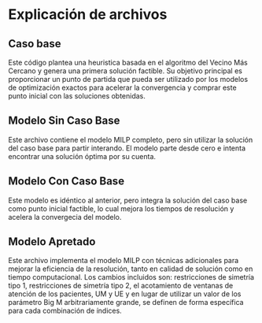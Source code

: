 # Explicación de archivos
## Caso base
Este código plantea una heuristica basada en el algoritmo del Vecino Más Cercano y genera una primera solución factible. Su objetivo principal es proporcionar un punto de partida que pueda ser utilizado por los modelos de optimización exactos para acelerar la convergencia y comprar este punto inicial con las soluciones obtenidas.

## Modelo Sin Caso Base
Este archivo contiene el modelo MILP completo, pero sin utilizar la solución del caso base para partir interando. El modelo parte desde cero e intenta encontrar una solución óptima por su cuenta.

## Modelo Con Caso Base
Este modelo es idéntico al anterior, pero integra la solución del caso base como punto inicial factible, lo cual mejora los tiempos de resolución y acelera la convergecia del modelo.


## Modelo Apretado 
Este archivo implementa el modelo MILP con técnicas adicionales para mejorar la eficiencia de la resolución, tanto en calidad de solución como en tiempo computacional. Los cambios incluidos son: restricciones de simetría tipo 1, restricciones de simetría tipo 2, el acotamiento de ventanas de atención de los pacientes, UM y UE y en lugar de utilizar un valor de los parámetro Big M arbitrariamente grande, se definen de forma específica para cada combinación de índices.

